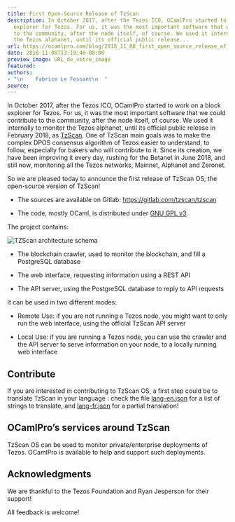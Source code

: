 ```yaml
---
title: First Open-Source Release of TzScan
description: In October 2017, after the Tezos ICO, OCamlPro started to work on a block
  explorer for Tezos. For us, it was the most important software that we could contribute
  to the community, after the node itself, of course. We used it internally to monitor
  the Tezos alphanet, until its official public release...
url: https://ocamlpro.com/blog/2018_11_08_first_open_source_release_of_tzscan
date: 2018-11-08T13:19:46-00:00
preview_image: URL_de_votre_image
featured:
authors:
- "\n    Fabrice Le Fessant\n  "
source:
---
```


<p>In October 2017, after the Tezos ICO, OCamlPro started to work on a
block explorer for Tezos. For us, it was the most important software
that we could contribute to the community, after the node itself, of
course. We used it internally to monitor the Tezos alphanet, until its
official public release in February 2018, as
<a href="https://tzscan.io">TzScan</a>. One of TzScan main goals was to make the
complex DPOS consensus algorithm of Tezos easier to understand, to
follow, especially for bakers who will contribute to it. Since its
creation, we have been improving it every day, rushing for the Betanet
in June 2018, and still now, monitoring all the Tezos networks,
Mainnet, Alphanet and Zeronet.</p>
<p>So we are pleased today to announce the first release of TzScan OS, the open-source version of TzScan!</p>
<ul>
<li>
<p>The sources are available on Gitlab:
<a href="https://gitlab.com/tzscan/tzscan">https://gitlab.com/tzscan/tzscan</a></p>
</li>
<li>
<p>The code, mostly OCaml, is distributed under <a href="https://www.gnu.org/licenses/gpl-3.0.en.html">GNU GPL
v3</a>.</p>
</li>
</ul>
<p>The project contains:</p>
<p><img src="https://ocamlpro.com/blog/assets/img/TzScanOS.png" alt="TZScan architecture schema"/></p>
<ul>
<li>
<p>The blockchain crawler, used to monitor the blockchain, and fill a PostgreSQL database</p>
</li>
<li>
<p>The web interface, requesting information using a REST API</p>
</li>
<li>
<p>The API server, using the PostgreSQL database to reply to API requests</p>
</li>
</ul>
<p>It can be used in two different modes:</p>
<ul>
<li>
<p>Remote Use: if you are not running a Tezos node, you might want to
only run the web interface, using the official TzScan API server</p>
</li>
<li>
<p>Local Use: if you are running a Tezos node, you can use the crawler
and the API server to serve information on your node, to a locally
running web interface</p>
</li>
</ul>
<h2>Contribute</h2>
<p>If you are interested in contributing to TzScan OS, a first step could
be to translate TzScan in your language : check the file
<a href="https://gitlab.com/tzscan/tzscan/blob/master/static/lang-en.json">lang-en.json</a>
for a list of strings to translate, and
<a href="https://gitlab.com/tzscan/tzscan/blob/master/static/lang-fr.json">lang-fr.json</a>
for a partial translation!</p>
<h2>OCamlPro&rsquo;s services around TzScan</h2>
<p>TzScan OS can be used to monitor private/enterprise deployments of Tezos. OCamlPro is available to help and support such deployments.</p>
<h2>Acknowledgments</h2>
<p>We are thankful to the Tezos Foundation and Ryan Jesperson for their support!</p>
<p>All feedback is welcome!</p>

